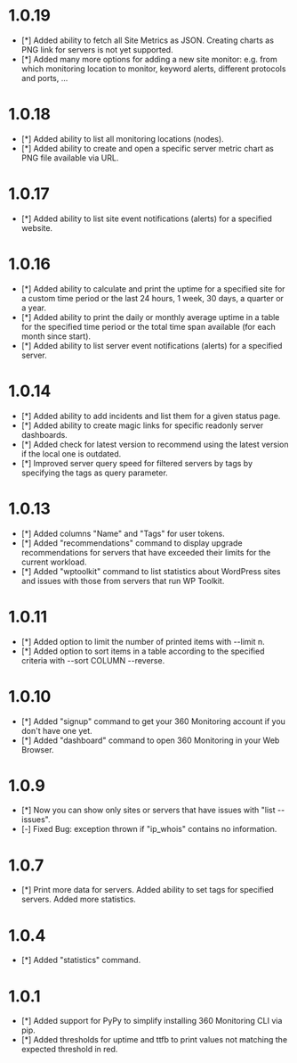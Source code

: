 # 1.0.19

* [*] Added ability to fetch all Site Metrics as JSON. Creating charts as PNG link for servers is not yet supported.
* [*] Added many more options for adding a new site monitor: e.g. from which monitoring location to monitor, keyword alerts, different protocols and ports, ...

# 1.0.18

* [*] Added ability to list all monitoring locations (nodes).
* [*] Added ability to create and open a specific server metric chart as PNG file available via URL.

# 1.0.17

* [*] Added ability to list site event notifications (alerts) for a specified website.

# 1.0.16

* [*] Added ability to calculate and print the uptime for a specified site for a custom time period or the last 24 hours, 1 week, 30 days, a quarter or a year.
* [*] Added ability to print the daily or monthly average uptime in a table for the specified time period or the total time span available (for each month since start).
* [*] Added ability to list server event notifications (alerts) for a specified server.

# 1.0.14

* [*] Added ability to add incidents and list them for a given status page.
* [*] Added ability to create magic links for specific readonly server dashboards.
* [*] Added check for latest version to recommend using the latest version if the local one is outdated.
* [*] Improved server query speed for filtered servers by tags by specifying the tags as query parameter.

# 1.0.13

* [*] Added columns "Name" and "Tags" for user tokens.
* [*] Added "recommendations" command to display upgrade recommendations for servers that have exceeded their limits for the current workload.
* [*] Added "wptoolkit" command to list statistics about WordPress sites and issues with those from servers that run WP Toolkit.

# 1.0.11

* [*] Added option to limit the number of printed items with --limit n.
* [*] Added option to sort items in a table according to the specified criteria with --sort COLUMN --reverse.

# 1.0.10

* [*] Added "signup" command to get your 360 Monitoring account if you don't have one yet.
* [*] Added "dashboard" command to open 360 Monitoring in your Web Browser.

# 1.0.9

* [*] Now you can show only sites or servers that have issues with "list --issues".
* [-] Fixed Bug: exception thrown if "ip_whois" contains no information.
# 1.0.7

* [*] Print more data for servers. Added ability to set tags for specified servers. Added more statistics.
# 1.0.4

* [*] Added "statistics" command.

# 1.0.1

* [*] Added support for PyPy to simplify installing 360 Monitoring CLI via pip.
* [*] Added thresholds for uptime and ttfb to print values not matching the expected threshold in red.
